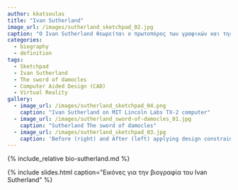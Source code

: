 ```yaml
---
author: kkatsoulas
title: "Ivan Sutherland"
image_url: /images/sutherland_sketchpad_02.jpg
caption: "Ο Ivan Sutherland θεωρείται ο πρωτοπόρος των γραφικών και της εικονικής πραγματικότητας"
categories:
  - biography
  - definition
tags:
  - Sketchpad
  - Ivan Sutherland
  - The sword of damocles
  - Computer Aided Design (CAD)
  - Virtual Reality
gallery:
  - image_url: /images/sutherland_sketchpad_04.png
    caption: "Ivan Sutherland on MIT Lincoln Labs TX-2 computer"
  - image_url: /images/sutherland_sword-of-damocles_01.jpg
    caption: "Sutherland The sword of damocles"
  - image_url: /images/sutherland_sketchpad_03.jpg
    caption: 'Before (right) and After (left) applying design constraints to a graphic object in Sketchpad.'
---
```


{% include_relative bio-sutherland.md %}

{% include slides.html caption="Εικόνες για την βιογραφία του Ivan Sutherland" %}
